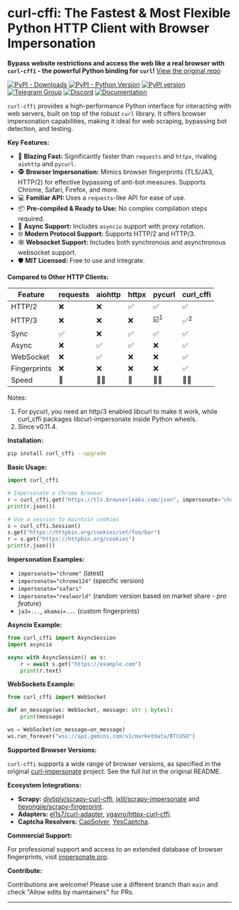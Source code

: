 # curl-cffi: The Fastest & Most Flexible Python HTTP Client with Browser Impersonation

**Bypass website restrictions and access the web like a real browser with `curl-cffi` - the powerful Python binding for `curl`!** [View the original repo](https://github.com/lexiforest/curl_cffi)

[![PyPI - Downloads](https://img.shields.io/pypi/dm/curl-cffi)](https://pypi.org/project/curl-cffi/)
[![PyPI - Python Version](https://img.shields.io/pypi/pyversions/curl_cffi)](https://pypi.org/project/curl-cffi/)
[![PyPI version](https://badge.fury.io/py/curl-cffi.svg)](https://pypi.org/project/curl-cffi/)
[![Telegram Group](https://img.shields.io/badge/Telegram%20Group-join-blue?logo=telegram)](https://t.me/+lL9n33eZp480MGM1)
[![Discord](https://img.shields.io/badge/Discord-join-purple?logo=blue)](https://discord.gg/kJqMHHgdn2)
[![Documentation](https://img.shields.io/badge/docs-latest-brightgreen.svg)](https://curl-cffi.readthedocs.io)

`curl-cffi` provides a high-performance Python interface for interacting with web servers, built on top of the robust `curl` library. It offers browser impersonation capabilities, making it ideal for web scraping, bypassing bot detection, and testing.

**Key Features:**

*   🚀 **Blazing Fast:** Significantly faster than `requests` and `httpx`, rivaling `aiohttp` and `pycurl`.
*   🕵️ **Browser Impersonation:** Mimics browser fingerprints (TLS/JA3, HTTP/2) for effective bypassing of anti-bot measures. Supports Chrome, Safari, Firefox, and more.
*   💻 **Familiar API:**  Uses a `requests`-like API for ease of use.
*   📦 **Pre-compiled & Ready to Use:** No complex compilation steps required.
*   🔄 **Async Support:** Includes `asyncio` support with proxy rotation.
*   🌐 **Modern Protocol Support:**  Supports HTTP/2 and HTTP/3.
*   🕸️ **Websocket Support:** Includes both synchronous and asynchronous websocket support.
*   🛡️ **MIT Licensed:** Free to use and integrate.

**Compared to Other HTTP Clients:**

| Feature         | requests | aiohttp | httpx | pycurl | curl_cffi |
|-----------------|----------|---------|-------|--------|-----------|
| HTTP/2          | ❌       | ❌      | ✅    | ✅     | ✅        |
| HTTP/3          | ❌       | ❌      | ❌    | ☑️<sup>1</sup>   | ✅<sup>2</sup>     |
| Sync            | ✅       | ❌      | ✅    | ✅     | ✅        |
| Async           | ❌       | ✅      | ✅    | ❌     | ✅        |
| WebSocket       | ❌       | ✅      | ❌    | ❌     | ✅        |
| Fingerprints    | ❌       | ❌      | ❌    | ❌     | ✅        |
| Speed           | 🐇       | 🐇🐇     | 🐇    | 🐇🐇   | 🐇🐇       |

Notes:
1.  For pycurl, you need an http/3 enabled libcurl to make it work, while curl_cffi packages libcurl-impersonate inside Python wheels.
2.  Since v0.11.4.

**Installation:**

```bash
pip install curl_cffi --upgrade
```

**Basic Usage:**

```python
import curl_cffi

# Impersonate a Chrome browser
r = curl_cffi.get("https://tls.browserleaks.com/json", impersonate="chrome")
print(r.json())

# Use a session to maintain cookies
s = curl_cffi.Session()
s.get("https://httpbin.org/cookies/set/foo/bar")
r = s.get("https://httpbin.org/cookies")
print(r.json())
```

**Impersonation Examples:**

*   `impersonate="chrome"` (latest)
*   `impersonate="chrome124"` (specific version)
*   `impersonate="safari"`
*   `impersonate="realworld"` (random version based on market share - *pro feature*)
*   `ja3=...`, `akamai=...` (custom fingerprints)

**Asyncio Example:**

```python
from curl_cffi import AsyncSession
import asyncio

async with AsyncSession() as s:
    r = await s.get("https://example.com")
    print(r.text)
```

**WebSockets Example:**

```python
from curl_cffi import WebSocket

def on_message(ws: WebSocket, message: str | bytes):
    print(message)

ws = WebSocket(on_message=on_message)
ws.run_forever("wss://api.gemini.com/v1/marketdata/BTCUSD")
```

**Supported Browser Versions:**

`curl-cffi` supports a wide range of browser versions, as specified in the original [curl-impersonate](https://github.com/lwthiker/curl-impersonate) project. See the full list in the original README.

**Ecosystem Integrations:**
*   **Scrapy:**  [divtiply/scrapy-curl-cffi](https://github.com/divtiply/scrapy-curl-cffi), [jxlil/scrapy-impersonate](https://github.com/jxlil/scrapy-impersonate) and [tieyongjie/scrapy-fingerprint](https://github.com/tieyongjie/scrapy-fingerprint).
*   **Adapters:** [el1s7/curl-adapter](https://github.com/el1s7/curl-adapter), [vgavro/httpx-curl-cffi](https://github.com/vgavro/httpx-curl-cffi).
*   **Captcha Resolvers:** [CapSolver](https://docs.capsolver.com/en/api/), [YesCaptcha](https://yescaptcha.atlassian.net/wiki/spaces/YESCAPTCHA/overview).

**Commercial Support:**

For professional support and access to an extended database of browser fingerprints, visit [impersonate.pro](https://impersonate.pro).

**Contribute:**

Contributions are welcome! Please use a different branch than `main` and check "Allow edits by maintainers" for PRs.

---
